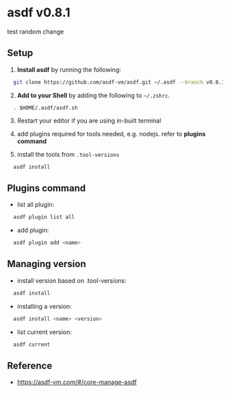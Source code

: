 # asdf v0.8.1

test random change

## Setup

1. **Install asdf** by running the following:

```bash
  git clone https://github.com/asdf-vm/asdf.git ~/.asdf --branch v0.8.1
```

2. **Add to your Shell** by adding the following to `~/.zshrc`.

```
  . $HOME/.asdf/asdf.sh
```

3. Restart your editor if you are using in-built terminal

4. add plugins required for tools needed, e.g. nodejs. refer to **plugins command**

5. install the tools from `.tool-versions`

```bash
  asdf install
```

## Plugins command

- list all plugin:

```bash
  asdf plugin list all
```

- add plugin:

```bash
  asdf plugin add <name>
```

## Managing version

- install version based on .tool-versions:

```bash
  asdf install
```

- installing a version:

```bash
  asdf install <name> <version>
```

- list current version:

```bash
  asdf current
```

## Reference

- https://asdf-vm.com/#/core-manage-asdf
